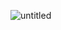 ![untitled](https://github.com/ozeerr/java-mobile-app-first-experience/assets/137641188/1c69fffb-7253-4ea9-8b00-3414bdb23c58)
